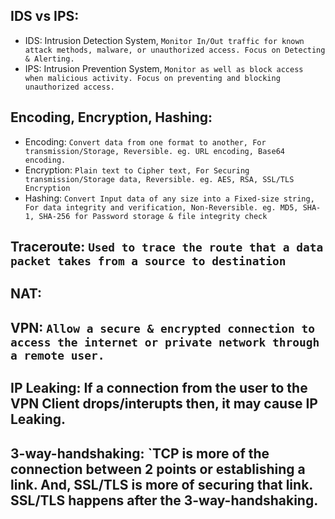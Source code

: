 ## IDS vs IPS:
- IDS: Intrusion Detection System, `Monitor In/Out traffic for known attack methods, malware, or unauthorized access. Focus on Detecting & Alerting.`
- IPS: Intrusion Prevention System, `Monitor as well as block access when malicious activity. Focus on preventing and blocking unauthorized access.`


## Encoding, Encryption, Hashing:
- Encoding: `Convert data from one format to another, For transmission/Storage, Reversible. eg. URL encoding, Base64 encoding.`
- Encryption: `Plain text to Cipher text, For Securing transmission/Storage data, Reversible. eg. AES, RSA, SSL/TLS Encryption`
- Hashing: `Convert Input data of any size into a Fixed-size string, For data integrity and verification, Non-Reversible. eg. MD5, SHA-1, SHA-256 for Password storage & file integrity check`

## Traceroute: `Used to trace the route that a data packet takes from a source to destination`

## NAT:

## VPN: `Allow a secure & encrypted connection to access the internet or private network through a remote user.`
## IP Leaking: If a connection from the user to the VPN Client drops/interupts then, it may cause IP Leaking.

## 3-way-handshaking: `TCP is more of the connection between 2 points or establishing a link. And, SSL/TLS is more of securing that link. SSL/TLS happens after the 3-way-handshaking.

